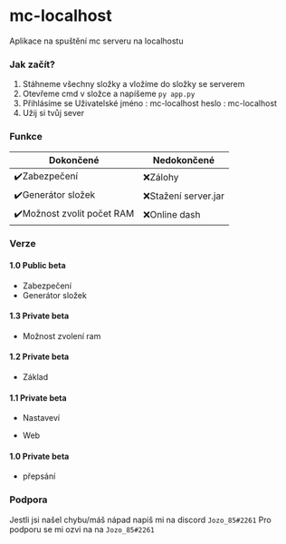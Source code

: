 # mc-localhost
Aplikace na spuštění mc serveru na localhostu

### Jak začít?
1) Stáhneme všechny složky a vložíme do složky se serverem
2) Otevřeme cmd v složce a napíšeme `py app.py`
3) Přihlásíme se Uživatelské jméno : mc-localhost
                             heslo : mc-localhost
4) Užij si tvůj sever 

### Funkce
Dokončené  | Nedokončené
------------- | -------------
✔️Zabezpečení  | ❌Zálohy
✔️Generátor složek  | ❌Stažení server.jar
✔️Možnost zvolit počet RAM  | ❌Online dash

### Verze

#### 1.0 Public beta
+ Zabezpečení 
+ Generátor složek
#### 1.3 Private beta
+ Možnost zvolení ram
#### 1.2 Private beta
+ Základ
#### 1.1 Private beta
+ Nastaveví 
- Web
#### 1.0 Private beta
+ přepsání 

### Podpora 
Jestli jsi našel chybu/máš nápad napiš mi na discord `Jozo_85#2261`
Pro podporu se mi ozvi na na `Jozo_85#2261`


    
